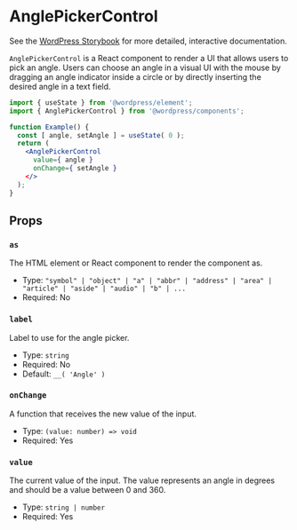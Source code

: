 # AnglePickerControl

<!-- This file is generated automatically and cannot be edited directly. Make edits via TypeScript types and TSDocs. -->

<p class="callout callout-info">See the <a href="https://wordpress.github.io/gutenberg/?path=/docs/components-anglepickercontrol--docs">WordPress Storybook</a> for more detailed, interactive documentation.</p>

`AnglePickerControl` is a React component to render a UI that allows users to
pick an angle. Users can choose an angle in a visual UI with the mouse by
dragging an angle indicator inside a circle or by directly inserting the
desired angle in a text field.

```jsx
import { useState } from '@wordpress/element';
import { AnglePickerControl } from '@wordpress/components';

function Example() {
  const [ angle, setAngle ] = useState( 0 );
  return (
    <AnglePickerControl
      value={ angle }
      onChange={ setAngle }
    </>
  );
}
```

## Props

### `as`

The HTML element or React component to render the component as.

 - Type: `"symbol" | "object" | "a" | "abbr" | "address" | "area" | "article" | "aside" | "audio" | "b" | ...`
 - Required: No

### `label`

Label to use for the angle picker.

 - Type: `string`
 - Required: No
 - Default: `__( 'Angle' )`

### `onChange`

A function that receives the new value of the input.

 - Type: `(value: number) => void`
 - Required: Yes

### `value`

The current value of the input. The value represents an angle in degrees
and should be a value between 0 and 360.

 - Type: `string | number`
 - Required: Yes
